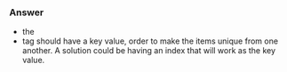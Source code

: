 ### Answer

- the <li> tag should have a key value, order to make the items unique from one another. A solution could be having an index that will work as the key value.

